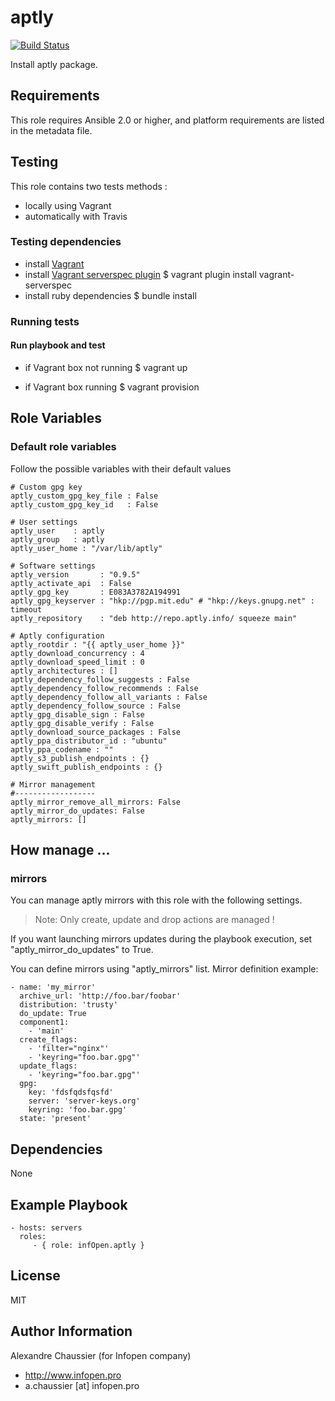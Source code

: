 # aptly

[![Build Status](https://travis-ci.org/infOpen/ansible-role-aptly.svg?branch=master)](https://travis-ci.org/infOpen/ansible-role-aptly)

Install aptly package.

## Requirements

This role requires Ansible 2.0 or higher,
and platform requirements are listed in the metadata file.

## Testing

This role contains two tests methods :
- locally using Vagrant
- automatically with Travis

### Testing dependencies
- install [Vagrant](https://www.vagrantup.com)
- install [Vagrant serverspec plugin](https://github.com/jvoorhis/vagrant-serverspec)
    $ vagrant plugin install vagrant-serverspec
- install ruby dependencies
    $ bundle install

### Running tests

#### Run playbook and test

- if Vagrant box not running
    $ vagrant up

- if Vagrant box running
    $ vagrant provision

## Role Variables

### Default role variables

Follow the possible variables with their default values

    # Custom gpg key
    aptly_custom_gpg_key_file : False
    aptly_custom_gpg_key_id   : False

    # User settings
    aptly_user    : aptly
    aptly_group   : aptly
    aptly_user_home : "/var/lib/aptly"

    # Software settings
    aptly_version       : "0.9.5"
    aptly_activate_api  : False
    aptly_gpg_key       : E083A3782A194991
    aptly_gpg_keyserver : "hkp://pgp.mit.edu" # "hkp://keys.gnupg.net" : timeout
    aptly_repository    : "deb http://repo.aptly.info/ squeeze main"

    # Aptly configuration
    aptly_rootdir : "{{ aptly_user_home }}"
    aptly_download_concurrency : 4
    aptly_download_speed_limit : 0
    aptly_architectures : []
    aptly_dependency_follow_suggests : False
    aptly_dependency_follow_recommends : False
    aptly_dependency_follow_all_variants : False
    aptly_dependency_follow_source : False
    aptly_gpg_disable_sign : False
    aptly_gpg_disable_verify : False
    aptly_download_source_packages : False
    aptly_ppa_distributor_id : "ubuntu"
    aptly_ppa_codename : ""
    aptly_s3_publish_endpoints : {}
    aptly_swift_publish_endpoints : {}

    # Mirror management
    #------------------
    aptly_mirror_remove_all_mirrors: False
    aptly_mirror_do_updates: False
    aptly_mirrors: []

## How manage ...

### mirrors

You can manage aptly mirrors with this role with the following settings.

> Note: Only create, update and drop actions are managed !

If you want launching mirrors updates during the playbook execution, set
"aptly_mirror_do_updates" to True.

You can define mirrors using "aptly_mirrors" list.
Mirror definition example:

    - name: 'my_mirror'
      archive_url: 'http://foo.bar/foobar'
      distribution: 'trusty'
      do_update: True
      component1:
        - 'main'
      create_flags:
        - 'filter="nginx"'
        - 'keyring="foo.bar.gpg"'
      update_flags:
        - 'keyring="foo.bar.gpg"'
      gpg:
        key: 'fdsfqdsfqsfd'
        server: 'server-keys.org'
        keyring: 'foo.bar.gpg'
      state: 'present'

## Dependencies

None

## Example Playbook

    - hosts: servers
      roles:
         - { role: infOpen.aptly }

## License

MIT

## Author Information

Alexandre Chaussier (for Infopen company)
- http://www.infopen.pro
- a.chaussier [at] infopen.pro

